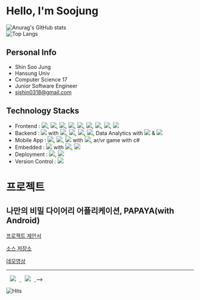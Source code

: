 # Hello, I'm Soojung
![Anurag's GitHub stats](https://github-readme-stats.vercel.app/api?username=soojung318&show_icons=true&theme=onedark)
<br>
![Top Langs](https://github-readme-stats.vercel.app/api/top-langs/?username=soojung318&layout=compact&theme=onedark)

## Personal Info

- Shin Soo Jung
- Hansung Univ
- Computer Science 17
- <!--INT64 Inc.--> Junior Software Engineer
- sjshin0318@gmail.com

## Technology Stacks
- Frontend : <img src="https://img.shields.io/badge/HTML5-E34F26?style=flat&logo=HTML5&logoColor=white"/>, <img src="https://img.shields.io/badge/CSS3-1572B6?style=flat&logo=CSS3&logoColor=white"/>, <img src="https://img.shields.io/badge/JSON-000000?style=flat&logo=JSON&logoColor=white"/>, <img src="https://img.shields.io/badge/JavaScript-F7DF1E?style=flat&logo=JavaScript&logoColor=white"/>, <img src="https://img.shields.io/badge/jQuery-0769AD?style=flat&logo=jQuery&logoColor=white"/>, <img src="https://img.shields.io/badge/Bootstrap-7952B3?style=flat&logo=Bootstrap&logoColor=white"/>, <img src="https://img.shields.io/badge/Chart.js-FF6384?style=flat&logo=Chart.js&logoColor=white"/>, <img src="https://img.shields.io/badge/D3.js-F9A03C?style=flat&logo=D3.js&logoColor=white"/>, <img src="https://img.shields.io/badge/Node.js-339933?style=flat&logo=Node.js&logoColor=white"/>
- Backend : <img src="https://img.shields.io/badge/Spring-6DB33F?style=flat&logo=Spring&logoColor=white"/> with <img src="https://img.shields.io/badge/Java-0769AD?style=flat&logo=Java&logoColor=white"/>, <img src="https://img.shields.io/badge/Oracle DB-F80000?style=flat&logo=Oracle&logoColor=white"/>, <img src="https://img.shields.io/badge/SQLite-003B57?style=flat&logo=SQLite&logoColor=white"/>, <img src="https://img.shields.io/badge/MySQL-4479A1?style=flat&logo=MySQL&logoColor=white"/>, Data Analytics with <img src="https://img.shields.io/badge/Python-3776AB?style=flat&logo=Python&logoColor=white"/> & <img src="https://img.shields.io/badge/R-276DC3?style=flat&logo=R&logoColor=white"/>
- Mobile App : <img src="https://img.shields.io/badge/React Native-61DAFB?style=flat&logo=React&logoColor=white"/>, <img src="https://img.shields.io/badge/Android-3DDC84?style=flat&logo=Android&logoColor=white"/>, <img src="https://img.shields.io/badge/iOS-000000?style=flat&logo=iOS&logoColor=white"/> with <img src="https://img.shields.io/badge/Swift-F05138?style=flat&logo=Swift&logoColor=white"/>, ar/vr game with c#
- Embedded : <img src="https://img.shields.io/badge/Raspberry Pi-A22846?style=flat&logo=Raspberry Pi&logoColor=white"/> with <img src="https://img.shields.io/badge/Debian-A81D33?style=flat&logo=Debian&logoColor=white"/>, <img src="https://img.shields.io/badge/C-A8B9CC?style=flat&logo=C&logoColor=white"/>
- Deployment : <img src="https://img.shields.io/badge/Amazon AWS-232F3E?style=flat&logo=Amazon AWS&logoColor=white"/>, <img src="https://img.shields.io/badge/Firebase-FFCA28?style=flat&logo=Firebase&logoColor=white"/>
- Version Control : <img src="https://img.shields.io/badge/GitHub-181717?style=flat&logo=GitHub&logoColor=white"/>

<!--sns
<a href="https://www.instagram.com/sjsj._.e/">
    <img 
        src="http://img.shields.io/badge/Instagram-E4405F?style=flat&logo=Instagram&logoColor=white&link=https://www.instagram.com/sjsj._.e/"
        style="height : auto; margin-left : 10px; margin-right : 10px;"/>
</a>
-->
<!--
[![Solved.ac 프로필](http://mazassumnida.wtf/api/v2/generate_badge?boj=sjshin0318)](https://solved.ac/sjshin0318)
-->
# 프로젝트
## 나만의 비밀 다이어리 어플리케이션, PAPAYA(with Android)

<p><a href="https://github.com/morriee/AdvancedMobile/wiki/%ED%94%84%EC%A0%9D-%EC%A0%9C%EC%95%88%EC%84%9C">프로젝트 제안서</a></p>
<p><a href="https://github.com/morriee/Papaya3">소스 저장소</a></p>
<p><a href="https://youtu.be/UzJhLMoavx4">데모영상</a></p>

---
<a href="https://velog.io/@soojung318">
    <img src="http://img.shields.io/badge/-Velog-000000?style=flat&logo=Velog&link=https://velog.io/@soojung318" style="height : auto; margin-left : 10px; margin-right : 10px;"/>
</a>
<a href="https://www.instagram.com/sjsj._.e/">
    <img 
        src="http://img.shields.io/badge/Instagram-E4405F?style=flat&logo=Instagram&logoColor=white&link=https://www.instagram.com/sjsj._.e/"
        style="height : auto; margin-left : 10px; margin-right : 10px;"/>
</a>
-->

![Hits](https://hits.seeyoufarm.com/api/count/incr/badge.svg?url=https%3A%2F%2Fgithub.com%2Fsoojung318&count_bg=%238B5BAC&title_bg=%23555555&icon=&icon_color=%23E7E7E7&title=hits&edge_flat=false)

